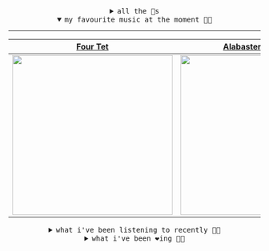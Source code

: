 <details>

<summary align="center"><samp>all the 🥚s</samp></summary>
<hr />

<a href="https://github.com/bitttttten"><img src="https://avatars2.githubusercontent.com/u/19930241?s=90&u=2aef7cbf4a59d361894145c97676391ec46fea4d&v=4" width="30" height="30" /><a href="https://github.com/pvinis"><img src="https://avatars0.githubusercontent.com/u/100233?s=90&v=4" width="30" height="30" />

<samp><a href="https://github.com/bitttttten/bitttttten/issues/1">become an 🥚</a></samp>

</details>

<details open>

<summary align="center"><samp>my favourite music at the moment 🎵🎶</samp></summary>
<hr />

<!-- toc -->

| [Four Tet](https://open.spotify.com/artist/7Eu1txygG6nJttLHbZdQOh)                                                                                               | [Alabaster DePlume](https://open.spotify.com/artist/3LfKt6bEMIfFIEryeai8Mm)                                                                                      | [Phoebe Bridgers](https://open.spotify.com/artist/1r1uxoy19fzMxunt3ONAkG)                                                                                        | [Whirr](https://open.spotify.com/artist/1tnjjbgszXYa8BbyTzwM0w)                                                                                                  |
| ---------------------------------------------------------------------------------------------------------------------------------------------------------------- | ---------------------------------------------------------------------------------------------------------------------------------------------------------------- | ---------------------------------------------------------------------------------------------------------------------------------------------------------------- | ---------------------------------------------------------------------------------------------------------------------------------------------------------------- |
| [<img src="https://i.scdn.co/image/f96458025a0640bf1d3c8f764a42ec21d4db1eae" width="320" height="auto">](https://open.spotify.com/artist/7Eu1txygG6nJttLHbZdQOh) | [<img src="https://i.scdn.co/image/8dcd7c992f677beb7e1e6140537a0c6fcf82f57f" width="320" height="auto">](https://open.spotify.com/artist/3LfKt6bEMIfFIEryeai8Mm) | [<img src="https://i.scdn.co/image/1c90d650ee787a51e18e475584b595c9234eac48" width="320" height="auto">](https://open.spotify.com/artist/1r1uxoy19fzMxunt3ONAkG) | [<img src="https://i.scdn.co/image/8a9439bac564b40de782ecad0ccfd67386d035e9" width="320" height="auto">](https://open.spotify.com/artist/1tnjjbgszXYa8BbyTzwM0w) |

<!-- tocstop -->

</details>

<details>

<summary align="center"><samp>what i've been listening to recently 🎵🎶</samp></summary>
<hr />

<!-- toc -->

| [Deployed (feat. Little Dragon)<br />sir Was, Little Dragon](https://open.spotify.com/track/3a47vp88yH3wndv7nkJym4)                                             | [Life’s What You Make It<br />Daphni](https://open.spotify.com/track/0JHMusx7591n8jxiNTWHQf)                                                                    | [Club der Ewigkeiten<br />DJ Koze](https://open.spotify.com/track/2ywFTaCXKedBFlYA0XcHJM)                                                                       | [Love In The Time Of Lexapro<br />Oneohtrix Point Never](https://open.spotify.com/track/16KyaozBg8WxDTmawnSuCm)                                                 |
| --------------------------------------------------------------------------------------------------------------------------------------------------------------- | --------------------------------------------------------------------------------------------------------------------------------------------------------------- | --------------------------------------------------------------------------------------------------------------------------------------------------------------- | --------------------------------------------------------------------------------------------------------------------------------------------------------------- |
| [<img src="https://i.scdn.co/image/b8398fb02989b00885c4258caf09c1a6eb88bb4d" width="320" height="auto">](https://open.spotify.com/track/3a47vp88yH3wndv7nkJym4) | [<img src="https://i.scdn.co/image/5895bee200793723e472d408baab9235dd0ce16d" width="320" height="auto">](https://open.spotify.com/track/0JHMusx7591n8jxiNTWHQf) | [<img src="https://i.scdn.co/image/8eb6a9f6fe9658fec41dee4ae2b77895f4839334" width="320" height="auto">](https://open.spotify.com/track/2ywFTaCXKedBFlYA0XcHJM) | [<img src="https://i.scdn.co/image/bf32603ef9a5cd2cf3151b69adc342ca74f6aec9" width="320" height="auto">](https://open.spotify.com/track/16KyaozBg8WxDTmawnSuCm) |

<!-- tocstop -->

</details>

<details>

<summary align="center"><samp>what i've been ❤️ing 🎵🎶</samp></summary>
<hr />

<!-- toc -->

| [It's Not The Worst (Lali Puna…<br />Two Lone Swordsmen](https://open.spotify.com/album/6DPs3t2nJLCyJGdZYYBkvR)                                                 | [Domes<br />Dark Sky](https://open.spotify.com/album/0VN8KeolDU9D7Iv1ivEYvV)                                                                                    | [I See You<br />Phoebe Bridgers](https://open.spotify.com/album/3bWycTCVujitsf8xO2kRfw)                                                                         | [Appointments<br />Julien Baker](https://open.spotify.com/album/3uIsEwFYYV4rwRssSEJ8Lb)                                                                         |
| --------------------------------------------------------------------------------------------------------------------------------------------------------------- | --------------------------------------------------------------------------------------------------------------------------------------------------------------- | --------------------------------------------------------------------------------------------------------------------------------------------------------------- | --------------------------------------------------------------------------------------------------------------------------------------------------------------- |
| [<img src="https://i.scdn.co/image/ab67616d0000b273103f76ee2a3e273eeb15b17b" width="320" height="auto">](https://open.spotify.com/album/6DPs3t2nJLCyJGdZYYBkvR) | [<img src="https://i.scdn.co/image/ab67616d0000b273ed5b11c1a9c59eed8d73c144" width="320" height="auto">](https://open.spotify.com/album/0VN8KeolDU9D7Iv1ivEYvV) | [<img src="https://i.scdn.co/image/ab67616d0000b273beec1592b3fc2634a2f75aa5" width="320" height="auto">](https://open.spotify.com/album/3bWycTCVujitsf8xO2kRfw) | [<img src="https://i.scdn.co/image/ab67616d0000b273e95cf11bf34cacf7ccfa0b50" width="320" height="auto">](https://open.spotify.com/album/3uIsEwFYYV4rwRssSEJ8Lb) |

<!-- tocstop -->

</details>
